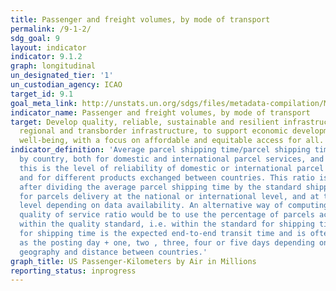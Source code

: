 ```yaml
---
title: Passenger and freight volumes, by mode of transport
permalink: /9-1-2/
sdg_goal: 9
layout: indicator
indicator: 9.1.2
graph: longitudinal
un_designated_tier: '1'
un_custodian_agency: ICAO
target_id: 9.1
goal_meta_link: http://unstats.un.org/sdgs/files/metadata-compilation/Metadata-Goal-9.pdf
indicator_name: Passenger and freight volumes, by mode of transport
target: Develop quality, reliable, sustainable and resilient infrastructure, including
  regional and transborder infrastructure, to support economic development and human
  well-being, with a focus on affordable and equitable access for all.
indicator_definition: 'Average parcel shipping time/parcel shipping time standards,
  by country, both for domestic and international parcel services, and by product:
  this is the level of reliability of domestic or international parcel delivery services
  and for different products exchanged between countries. This ratio is determined
  after dividing the average parcel shipping time by the standard shipping time expected
  for parcels delivery at the national or international level, and at the product
  level depending on data availability. An alternative way of computing a similar
  quality of service ratio would be to use the percentage of parcels actually delivered
  within the quality standard, i.e. within the standard for shipping times. The standard
  for shipping time is the expected end-to-end transit time and is often expressed
  as the posting day + one, two , three, four or five days depending on the country
  geography and distance between countries.'
graph_title: US Passenger-Kilometers by Air in Millions
reporting_status: inprogress
---
```

